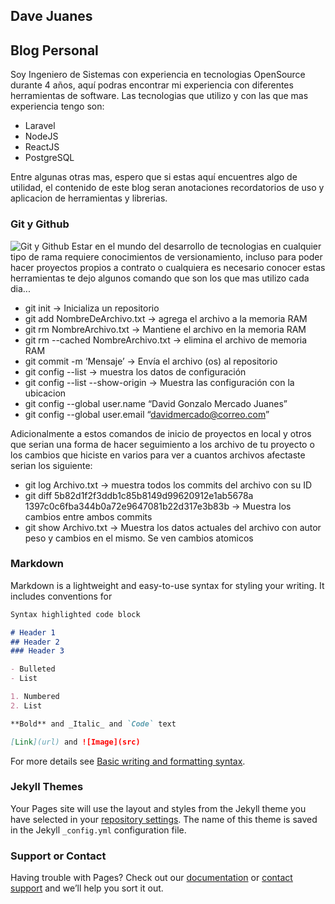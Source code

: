 ## Dave Juanes

## Blog Personal

Soy Ingeniero de Sistemas con experiencia en tecnologias OpenSource durante 4 años, aquí podras encontrar mi experiencia con diferentes herramientas de software. Las tecnologias que utilizo y con las que mas experiencia tengo son:

- Laravel
- NodeJS
- ReactJS
- PostgreSQL

Entre algunas otras mas, espero que si estas aquí encuentres algo de utilidad, el contenido de este blog seran anotaciones recordatorios de uso y aplicacion de herramientas y librerias. 

### Git y Github
![Git y Github](https://camo.githubusercontent.com/38f113b96a368dfb7f634d2f2da97e7b8c748042d2a284b97c3fad048bb3ff55/68747470733a2f2f6d69726f2e6d656469756d2e636f6d2f6d61782f323733322f312a6d74736b3366515f4252656d466964686b656c3364412e706e67)
Estar en el mundo del desarrollo de tecnologias en cualquier tipo de rama requiere conocimientos de versionamiento, incluso para poder hacer proyectos propios a contrato o cualquiera es necesario conocer estas herramientas te dejo algunos comando que son los que mas utilizo cada dia...

- git init -> Inicializa un repositorio
- git add NombreDeArchivo.txt -> agrega el archivo a la memoria RAM
- git rm NombreArchivo.txt -> Mantiene el archivo en la memoria RAM
- git rm --cached NombreArchivo.txt -> elimina el archivo de memoria RAM
- git commit -m ‘Mensaje’ -> Envía el archivo (os) al repositorio
- git config --list -> muestra los datos de configuración
- git config --list --show-origin -> Muestra las configuración con la ubicacion
- git config --global user.name “David Gonzalo Mercado Juanes”
- git config --global user.email “davidmercado@correo.com”

Adicionalmente a estos comandos de inicio de proyectos en local y otros que serian una forma de hacer seguimiento a los archivo de tu proyecto o los cambios que hiciste en varios para ver a cuantos archivos afectaste serian los siguiente:

- git log Archivo.txt -> muestra todos los commits del archivo con su ID
- git diff 5b82d1f2f3ddb1c85b8149d99620912e1ab5678a 1397c0c6fba344b0a72e9647081b22d317e3b83b -> Muestra los cambios entre ambos commits
- git show Archivo.txt -> Muestra los datos actuales del archivo con autor peso y cambios en el mismo. Se ven cambios atomicos


### Markdown

Markdown is a lightweight and easy-to-use syntax for styling your writing. It includes conventions for

```markdown
Syntax highlighted code block

# Header 1
## Header 2
### Header 3

- Bulleted
- List

1. Numbered
2. List

**Bold** and _Italic_ and `Code` text

[Link](url) and ![Image](src)
```

For more details see [Basic writing and formatting syntax](https://docs.github.com/en/github/writing-on-github/getting-started-with-writing-and-formatting-on-github/basic-writing-and-formatting-syntax).

### Jekyll Themes

Your Pages site will use the layout and styles from the Jekyll theme you have selected in your [repository settings](https://github.com/davejuanes/davejuanes.github.io/settings/pages). The name of this theme is saved in the Jekyll `_config.yml` configuration file.

### Support or Contact

Having trouble with Pages? Check out our [documentation](https://docs.github.com/categories/github-pages-basics/) or [contact support](https://support.github.com/contact) and we’ll help you sort it out.
